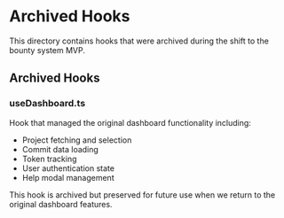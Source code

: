 # Archived Hooks

This directory contains hooks that were archived during the shift to the bounty system MVP.

## Archived Hooks

### useDashboard.ts

Hook that managed the original dashboard functionality including:

- Project fetching and selection
- Commit data loading
- Token tracking
- User authentication state
- Help modal management

This hook is archived but preserved for future use when we return to the original dashboard features.
